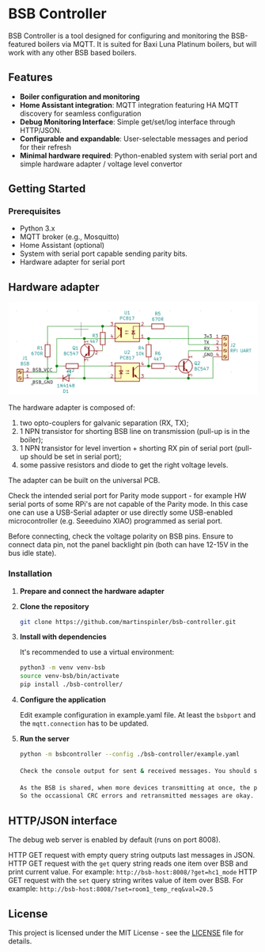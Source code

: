 # BSB Controller

BSB Controller is a tool designed for configuring and monitoring the BSB-featured boilers via MQTT.
It is suited for Baxi Luna Platinum boilers, but will work with any other BSB based boilers.

## Features

- **Boiler configuration and monitoring**
- **Home Assistant integration**: MQTT integration featuring HA MQTT discovery for seamless configuration
- **Debug Monitoring Interface**: Simple get/set/log interface through HTTP/JSON.
- **Configurable and expandable**: User-selectable messages and period for their refresh
- **Minimal hardware required**: Python-enabled system with serial port and simple hardware adapter / voltage level convertor

## Getting Started

### Prerequisites

- Python 3.x
- MQTT broker (e.g., Mosquitto)
- Home Assistant (optional)
- System with serial port capable sending parity bits.
- Hardware adapter for serial port


## Hardware adapter

![schematics](docs/schematic.png)

The hardware adapter is composed of:

1. two opto-couplers for galvanic separation (RX, TX);
2. 1 NPN transistor for shorting BSB line on transmission (pull-up is in the boiler);
3. 1 NPN transistor for level invertion + shorting RX pin of serial port (pull-up should be set in serial port);
4. some passive resistors and diode to get the right voltage levels.

The adapter can be built on the universal PCB.

Check the intended serial port for Parity mode support - for example HW serial ports of some RPi's are not capable of the Parity mode.
In this case one can use a USB-Serial adapter or use directly some USB-enabled microcontroller (e.g. Seeeduino XIAO) programmed as serial port.

Before connecting, check the voltage polarity on BSB pins. Ensure to connect data pin, not the panel backlight pin (both can have 12-15V in the bus idle state).

### Installation

1. **Prepare and connect the hardware adapter**

2. **Clone the repository**

   ```bash
   git clone https://github.com/martinspinler/bsb-controller.git

3. **Install with dependencies**

   It's recommended to use a virtual environment:

   ```bash
   python3 -m venv venv-bsb
   source venv-bsb/bin/activate
   pip install ./bsb-controller/

4. **Configure the application**

   Edit example configuration in example.yaml file.
   At least the `bsbport` and the `mqtt.connection` has to be updated.

5. **Run the server**

   ```bash
   python -m bsbcontroller --config ./bsb-controller/example.yaml
    
   Check the console output for sent & received messages. You should see successfully transmitted messages.

   As the BSB is shared, when more devices transmitting at once, the packets are discarded for CRC mismatch and retransmitted in some time.
   So the occassional CRC errors and retransmitted messages are okay.

## HTTP/JSON interface

The debug web server is enabled by default (runs on port 8008).

HTTP GET request with empty query string outputs last messages in JSON.
HTTP GET request with the `get` query string reads one item over BSB and print current value. For example: `http://bsb-host:8008/?get=hc1_mode`
HTTP GET request with the `set` query string writes value of item over BSB. For example: `http://bsb-host:8008/?set=room1_temp_req&val=20.5`

## License
This project is licensed under the MIT License - see the [LICENSE](LICENSE) file for details.
